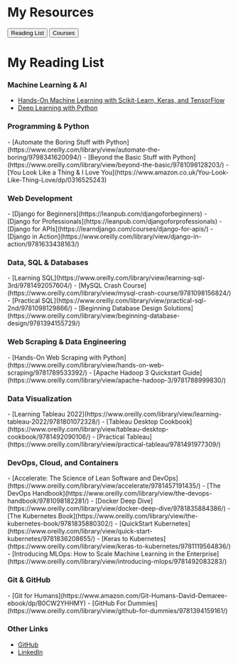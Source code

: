

# My Resources

<div class="tabs">
  <button class="tablink" onclick="openTab('Reading')">Reading List</button>
  <button class="tablink" onclick="openTab('Courses')">Courses</button>
</div>

<div id="Reading" class="tabcontent">
  
<h1>My Reading List</h1>

<h3>Machine Learning & AI</h3>
<ul>
  <li><a href="https://www.oreilly.com/library/view/hands-on-machine-learning/9781492032632/">Hands-On Machine Learning with Scikit-Learn, Keras, and TensorFlow</a></li>
  <li><a href="https://www.oreilly.com/library/view/deep-learning-with/9781617294433/">Deep Learning with Python</a></li>
</ul>


<h3>Programming & Python</h3>
- [Automate the Boring Stuff with Python](https://www.oreilly.com/library/view/automate-the-boring/9798341620094/)
- [Beyond the Basic Stuff with Python](https://www.oreilly.com/library/view/beyond-the-basic/9781098128203/)
- [You Look Like a Thing & I Love You](https://www.amazon.co.uk/You-Look-Like-Thing-Love/dp/0316525243)

<h3>Web Development</h3>
- [Django for Beginners](https://leanpub.com/djangoforbeginners)
- [Django for Professionals](https://leanpub.com/djangoforprofessionals)
- [Django for APIs](https://learndjango.com/courses/django-for-apis/)
- [Django in Action](https://www.oreilly.com/library/view/django-in-action/9781633438163/)

<h3>Data, SQL & Databases</h3>
- [Learning SQL](https://www.oreilly.com/library/view/learning-sql-3rd/9781492057604/)
- [MySQL Crash Course](https://www.oreilly.com/library/view/mysql-crash-course/9781098156824/)
- [Practical SQL](https://www.oreilly.com/library/view/practical-sql-2nd/9781098129866/)
- [Beginning Database Design Solutions](https://www.oreilly.com/library/view/beginning-database-design/9781394155729/)

<h3>Web Scraping & Data Engineering</h3>
- [Hands-On Web Scraping with Python](https://www.oreilly.com/library/view/hands-on-web-scraping/9781789533392/)
- [Apache Hadoop 3 Quickstart Guide](https://www.oreilly.com/library/view/apache-hadoop-3/9781788999830/)
   
<h3>Data Visualization</h3>
- [Learning Tableau 2022](https://www.oreilly.com/library/view/learning-tableau-2022/9781801072328/)
- [Tableau Desktop Cookbook](https://www.oreilly.com/library/view/tableau-desktop-cookbook/9781492090106/)
- [Practical Tableau](https://www.oreilly.com/library/view/practical-tableau/9781491977309/)

<h3>DevOps, Cloud, and Containers</h3>
- [Accelerate: The Science of Lean Software and DevOps](https://www.oreilly.com/library/view/accelerate/9781457191435/)
- [The DevOps Handbook](https://www.oreilly.com/library/view/the-devops-handbook/9781098182281/)
- [Docker Deep Dive](https://www.oreilly.com/library/view/docker-deep-dive/9781835884386/)
- [The Kubernetes Book](https://www.oreilly.com/library/view/the-kubernetes-book/9781835880302/)
- [QuickStart Kubernetes](https://www.oreilly.com/library/view/quick-start-kubernetes/9781836208655/)
- [Keras to Kubernetes](https://www.oreilly.com/library/view/keras-to-kubernetes/9781119564836/)
- [Introducing MLOps: How to Scale Machine Learning in the Enterprise](https://www.oreilly.com/library/view/introducing-mlops/9781492083283/)

<h3>Git & GitHub</h3>
- [Git for Humans](https://www.amazon.com/Git-Humans-David-Demaree-ebook/dp/B0CW2YHHMY)
- [GitHub For Dummies](https://www.oreilly.com/library/view/github-for-dummies/9781394159161/)

<h3>Other Links</h3>
<ul>
    <li><a href="https://github.com/{{ site.github_username }}">GitHub</a></li>
    <li><a href="https://www.linkedin.com/in/ruairi-o-donohoe-4a74632a5/">LinkedIn</a></li>
</ul>
</div>

<div id="Courses" class="tabcontent" style="display:none">
- Course 1
- Course 2
- Course 3
</div>

<script>
function openTab(tabName) {
  var i, x;
  x = document.getElementsByClassName("tabcontent");
  for (i = 0; i < x.length; i++) {
    x[i].style.display = "none";
  }
  document.getElementById(tabName).style.display = "block";
}
</script>
